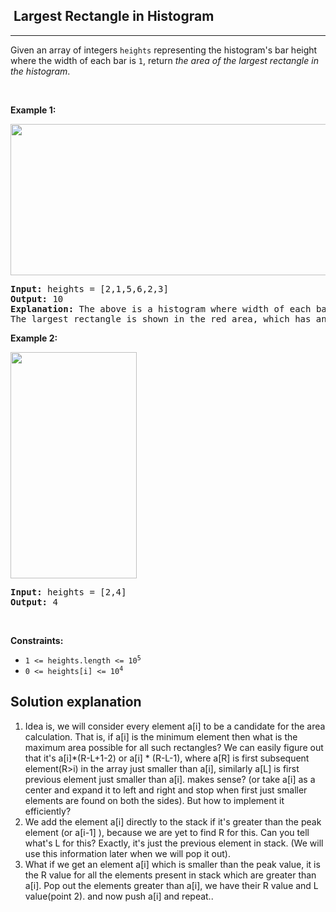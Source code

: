 <h2>  Largest Rectangle in Histogram</h2><hr><div><p>Given an array of integers <code>heights</code> representing the histogram's bar height where the width of each bar is <code>1</code>, return <em>the area of the largest rectangle in the histogram</em>.</p>

<p>&nbsp;</p>
<p><strong class="example">Example 1:</strong></p>
<img alt="" src="https://assets.leetcode.com/uploads/2021/01/04/histogram.jpg" style="width: 522px; height: 242px;">
<pre><strong>Input:</strong> heights = [2,1,5,6,2,3]
<strong>Output:</strong> 10
<strong>Explanation:</strong> The above is a histogram where width of each bar is 1.
The largest rectangle is shown in the red area, which has an area = 10 units.
</pre>

<p><strong class="example">Example 2:</strong></p>
<img alt="" src="https://assets.leetcode.com/uploads/2021/01/04/histogram-1.jpg" style="width: 202px; height: 362px;">
<pre><strong>Input:</strong> heights = [2,4]
<strong>Output:</strong> 4
</pre>

<p>&nbsp;</p>
<p><strong>Constraints:</strong></p>

<ul>
	<li><code>1 &lt;= heights.length &lt;= 10<sup>5</sup></code></li>
	<li><code>0 &lt;= heights[i] &lt;= 10<sup>4</sup></code></li>
</ul>
</div>

## Solution explanation
1. Idea is, we will consider every element a[i] to be a candidate for the area calculation. That is, if a[i] is the minimum element then what is the maximum area possible for all such rectangles? We can easily figure out that it's a[i]*(R-L+1-2) or a[i] * (R-L-1), where a[R] is first subsequent element(R>i) in the array just smaller than a[i], similarly a[L] is first previous element just smaller than a[i]. makes sense? (or take a[i] as a center and expand it to left and right and stop when first just smaller elements are found on both the sides). But how to implement it efficiently?
2. We add the element a[i] directly to the stack if it's greater than the peak element (or a[i-1] ), because we are yet to find R for this. Can you tell what's L for this? Exactly, it's just the previous element in stack. (We will use this information later when we will pop it out).
3. What if we get an element a[i] which is smaller than the peak value, it is the R value for all the elements present in stack which are greater than a[i]. Pop out the elements greater than a[i], we have their R value and L value(point 2). and now push a[i] and repeat..